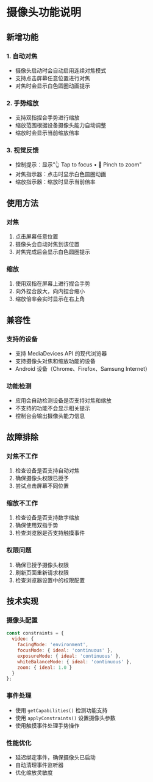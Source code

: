 # 摄像头功能说明

## 新增功能

### 1. 自动对焦
- 摄像头启动时会自动启用连续对焦模式
- 支持点击屏幕任意位置进行对焦
- 对焦时会显示白色圆圈动画提示

### 2. 手势缩放
- 支持双指捏合手势进行缩放
- 缩放范围根据设备摄像头能力自动调整
- 缩放时会显示当前缩放倍率

### 3. 视觉反馈
- 控制提示：显示"👆 Tap to focus • 🤏 Pinch to zoom"
- 对焦指示器：点击时显示白色圆圈动画
- 缩放指示器：缩放时显示当前倍率

## 使用方法

### 对焦
1. 点击屏幕任意位置
2. 摄像头会自动对焦到该位置
3. 对焦完成后会显示白色圆圈提示

### 缩放
1. 使用双指在屏幕上进行捏合手势
2. 向外捏合放大，向内捏合缩小
3. 缩放倍率会实时显示在右上角

## 兼容性

### 支持的设备
- 支持 MediaDevices API 的现代浏览器
- 支持摄像头对焦和缩放功能的设备
- Android 设备（Chrome、Firefox、Samsung Internet）

### 功能检测
- 应用会自动检测设备是否支持对焦和缩放
- 不支持的功能不会显示相关提示
- 控制台会输出摄像头能力信息

## 故障排除

### 对焦不工作
1. 检查设备是否支持自动对焦
2. 确保摄像头权限已授予
3. 尝试点击屏幕不同位置

### 缩放不工作
1. 检查设备是否支持数字缩放
2. 确保使用双指手势
3. 检查浏览器是否支持触摸事件

### 权限问题
1. 确保已授予摄像头权限
2. 刷新页面重新请求权限
3. 检查浏览器设置中的权限配置

## 技术实现

### 摄像头配置
```javascript
const constraints = {
  video: {
    facingMode: 'environment',
    focusMode: { ideal: 'continuous' },
    exposureMode: { ideal: 'continuous' },
    whiteBalanceMode: { ideal: 'continuous' },
    zoom: { ideal: 1.0 }
  }
};
```

### 事件处理
- 使用 `getCapabilities()` 检测功能支持
- 使用 `applyConstraints()` 设置摄像头参数
- 使用触摸事件处理手势操作

### 性能优化
- 延迟绑定事件，确保摄像头已启动
- 自动清理事件监听器
- 优化缩放灵敏度 